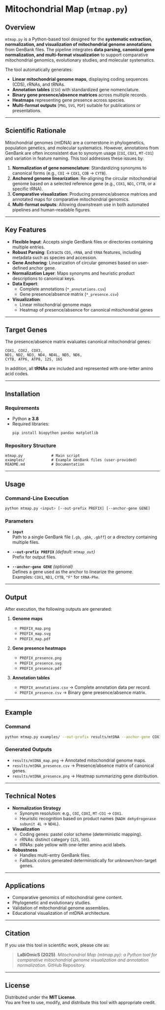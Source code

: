 # Mitochondrial Map (`mtmap.py`)

## Overview  

`mtmap.py` is a Python-based tool designed for the **systematic extraction, normalization, and visualization of mitochondrial genome annotations** from GenBank files. The pipeline integrates **data parsing, canonical gene normalization, and multi-format visualization** to support comparative mitochondrial genomics, evolutionary studies, and molecular systematics.  

The tool automatically generates:  

- **Linear mitochondrial genome maps**, displaying coding sequences (CDS), rRNAs, and tRNAs.  
- **Annotation tables** (`CSV`) with standardized gene nomenclature.  
- **Binary gene presence/absence matrices** across multiple records.  
- **Heatmaps** representing gene presence across species.  
- **Multi-format outputs** (`PNG`, `SVG`, `PDF`) suitable for publications or presentations.  

---

## Scientific Rationale  

Mitochondrial genomes (mtDNA) are a cornerstone in phylogenetics, population genetics, and molecular systematics. However, annotations from GenBank are often inconsistent due to synonym usage (`COI`, `COX1`, `MT-CO1`) and variation in feature naming. This tool addresses these issues by:  

1. **Normalization of gene nomenclature**: Standardizing synonyms to canonical forms (e.g., `COI` → `COX1`, `COB` → `CYTB`).  
2. **Anchored genome linearization**: Re-aligning the circular mitochondrial genome based on a selected reference gene (e.g., `COX1`, `ND1`, `CYTB`, or a specific tRNA).  
3. **Comparative visualization**: Producing presence/absence matrices and annotated maps for comparative mitochondrial genomics.  
4. **Multi-format outputs**: Allowing downstream use in both automated pipelines and human-readable figures.  

---

## Key Features  

- **Flexible Input**: Accepts single GenBank files or directories containing multiple entries.  
- **Robust Parsing**: Extracts `CDS`, `rRNA`, and `tRNA` features, including metadata such as species and accession.  
- **Gene Anchoring**: Linearization of circular genomes based on user-defined anchor gene.  
- **Normalization Layer**: Maps synonyms and heuristic product descriptions to canonical keys.  
- **Data Export**:  
  - Complete annotations (`*_annotations.csv`)  
  - Gene presence/absence matrix (`*_presence.csv`)  
- **Visualization**:  
  - Linear mitochondrial genome maps  
  - Heatmap of presence/absence for canonical mitochondrial genes  

---

## Target Genes  

The presence/absence matrix evaluates canonical mitochondrial genes:  

```
COX1, COX2, COX3,
ND1, ND2, ND3, ND4, ND4L, ND5, ND6,
CYTB, ATP6, ATP8, 12S, 16S
```  

In addition, all **tRNAs** are included and represented with one-letter amino acid codes.  

---

## Installation  

### Requirements  

- Python **≥ 3.8**  
- Required libraries:  
  ```bash
  pip install biopython pandas matplotlib
  ```

### Repository Structure  

```
mtmap.py             # Main script
examples/            # Example GenBank files (user-provided)
README.md            # Documentation
```

---

## Usage  

### Command-Line Execution  

```bash
python mtmap.py <input> [--out-prefix PREFIX] [--anchor-gene GENE]
```

### Parameters  

- **`input`**  
  Path to a single GenBank file (`.gb`, `.gbk`, `.gbff`) or a directory containing multiple files.  

- **`--out-prefix PREFIX`** *(default: `mtmap_out`)*  
  Prefix for output files.  

- **`--anchor-gene GENE`** *(optional)*  
  Defines a gene used as the anchor to linearize the genome.  
  Examples: `COX1`, `ND1`, `CYTB`, `"F"` for `tRNA-Phe`.  

---

## Output  

After execution, the following outputs are generated:  

1. **Genome maps**  
   - `PREFIX_map.png`  
   - `PREFIX_map.svg`  
   - `PREFIX_map.pdf`  

2. **Gene presence heatmaps**  
   - `PREFIX_presence.png`  
   - `PREFIX_presence.svg`  
   - `PREFIX_presence.pdf`  

3. **Annotation tables**  
   - `PREFIX_annotations.csv` → Complete annotation data per record.  
   - `PREFIX_presence.csv` → Binary gene presence/absence matrix.  

---

## Example  

### Command  

```bash
python mtmap.py examples/ --out-prefix results/mtDNA --anchor-gene COX1
```

### Generated Outputs  

- `results/mtDNA_map.png` → Annotated mitochondrial genome maps.  
- `results/mtDNA_presence.csv` → Presence/absence matrix of canonical genes.  
- `results/mtDNA_presence.png` → Heatmap summarizing gene distribution.  

---

## Technical Notes  

- **Normalization Strategy**  
  - Synonym resolution: e.g., `COI`, `COXI`, `MT-CO1` → `COX1`.  
  - Heuristic recognition based on product names (`NADH dehydrogenase subunit 4L` → `ND4L`).  
- **Visualization**  
  - Coding genes: pastel color scheme (deterministic mapping).  
  - rRNAs: distinct category (`12S`, `16S`).  
  - tRNAs: pale yellow with one-letter amino acid labels.  
- **Robustness**  
  - Handles multi-entry GenBank files.  
  - Fallback colors generated deterministically for unknown/non-target genes.  

---

## Applications  

- Comparative genomics of mitochondrial gene content.  
- Phylogenetic and evolutionary studies.  
- Validation of mitochondrial genome assemblies.  
- Educational visualization of mtDNA architecture.  

---

## Citation  

If you use this tool in scientific work, please cite as:  

> **LaBiOmicS (2025)**. *Mitochondrial Map (mtmap.py): a Python tool for comparative mitochondrial genome visualization and annotation normalization*. GitHub Repository.  

---

## License  

Distributed under the **MIT License**.  
You are free to use, modify, and distribute this tool with appropriate credit.  

